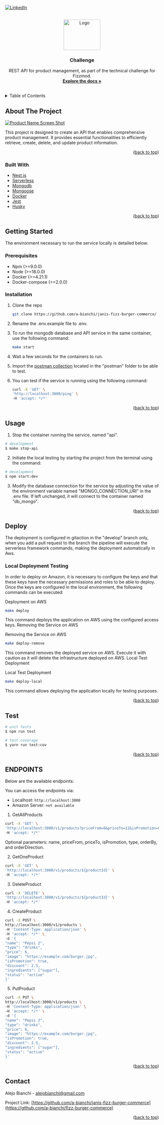 <div id="top"></div>

[![LinkedIn][linkedin-shield]][linkedin-url]


<!-- PROJECT LOGO -->
<br />
<div align="center">
  <a href="https://github.com/a-bianchi/janis-fizz-burger-commerce">
    <img src="https://avatars3.githubusercontent.com/u/49998302?s=200&v=4" alt="Logo" width="120" height="100">
  </a>

<h3 align="center">Challenge</h3>

  <p align="center">
    REST API for product management, as part of the technical challenge for Fizzmod.
    <br />
    <a href="https://github.com/a-bianchi/janis-fizz-burger-commerce/blob/master/CHALLENGE_README.md"><strong>Explore the docs »</strong></a>
    <br />
    <br />
  </p>
</div>



<!-- TABLE OF CONTENTS -->
<details>
  <summary>Table of Contents</summary>
  <ol>
    <li>
      <a href="#about-the-project">About The Project</a>
      <ul>
        <li><a href="#built-with">Built With</a></li>
      </ul>
    </li>
    <li>
      <a href="#getting-started">Getting Started</a>
      <ul>
        <li><a href="#prerequisites">Prerequisites</a></li>
        <li><a href="#installation">Installation</a></li>
      </ul>
    </li>
    <li><a href="#usage">Usage</a></li>
    <li><a href="#deploy">Deploy</a></li>
    <li><a href="#test">Test</a></li>
    <li><a href="#endpoints">Endpoints</a></li>
    <li><a href="#license">License</a></li>
    <li><a href="#contact">Contact</a></li>
  </ol>
</details>



<!-- ABOUT THE PROJECT -->
## About The Project

[![Product Name Screen Shot][product-screenshot]]()

This project is designed to create an API that enables comprehensive product management. It provides essential functionalities to efficiently retrieve, create, delete, and update product information.

<p align="right">(<a href="#top">back to top</a>)</p>



### Built With

* [Nest.js](https://docs.nestjs.com/)
* [Serverless](https://www.serverless.com/)
* [Mongodb](https://www.mongodb.com/)
* [Mongoose](https://mongoosejs.com/)
* [Docker](https://www.docker.com/)
* [Jest](https://jestjs.io/)
* [Husky](https://www.npmjs.com/package/husky)

<p align="right">(<a href="#top">back to top</a>)</p>



<!-- GETTING STARTED -->
## Getting Started

The environment necessary to run the service locally is detailed below.

### Prerequisites

- Npm (>=9.0.0)
- Node (>=18.0.0)
- Docker (>=4.21.1)
- Docker-compose (>=2.0.0)
  
### Installation

1. Clone the repo
   ```sh
   git clone https://github.com/a-bianchi/janis-fizz-burger-commerce/
   ```
   
3. Rename the .env.example file to .env.
   
4. To run the mongodb database and API service in the same container, use the following command:
   ```sh
   make start
   ```

5. Wait a few seconds for the containers to run.

6. Import the <a href="https://github.com/a-bianchi/janis-fizz-burger-commerce/blob/develop/postman/Janis%20Challenge.postman_collection.json">postman collection</a> located in the "postman" folder to be able to test.

7. You can test if the service is running using the following command:
   ```sh
   curl -X 'GET' \
   'http://localhost:3000/ping' \
   -H 'accept: */*'
   ```
  
<p align="right">(<a href="#top">back to top</a>)</p>

<!-- USAGE EXAMPLES -->
## Usage

1. Stop the container running the service, named "api".
```bash
# development
$ make stop-api
```

2. Initiate the local testing by starting the project from the terminal using the command:
```bash
# development
$ npm start:dev
```

3.  Modify the database connection for the service by adjusting the value of the environment variable named "MONGO_CONNECTION_URI" in the .env file. If left unchanged, it will connect to the container named "db_mongo".

<p align="right">(<a href="#top">back to top</a>)</p>


<!-- DEPLOY -->
## Deploy

The deployment is configured in gitaction in the "develop" branch only, when you add a pull request to the branch the pipeline will execute the serverless framework commands, making the deployment automatically in Aws.

### Local Deployment Testing

In order to deploy on Amazon, it is necessary to configure the keys and that these keys have the necessary permissions and roles to be able to deploy. Once the keys are configured in the local environment, the following commands can be executed:

Deployment on AWS
```bash
make deploy
```
This command deploys the application on AWS using the configured access keys.
Removing the Service on AWS

Removing the Service on AWS
```bash
make deploy-remove
```
This command removes the deployed service on AWS. Execute it with caution as it will delete the infrastructure deployed on AWS.
Local Test Deployment

Local Test Deployment
```bash
make deploy-local
```
This command allows deploying the application locally for testing purposes.

<p align="right">(<a href="#top">back to top</a>)</p>

<!-- TEST -->
## Test

```bash
# unit tests
$ npm run test

# test coverage
$ yarn run test:cov
```

<p align="right">(<a href="#top">back to top</a>)</p>

<!-- ENDPOINTS -->
## ENDPOINTS
Below are the available endpoints:

You can access the endpoints via:
- Localhost: `http://localhost:3000`
- Amazon Server: `not available`


1. GetAllProducts
```bash
curl -X 'GET' \
'http://localhost:3000/v1/products?priceFrom=6&priceTo=12&isPromotion=0&type=burger&orderBy=price&orderDirection=desc&name=burger' \
-H 'accept: */*'
```
Optional parameters: name, priceFrom, priceTo, isPromotion, type, orderBy, and orderDirection.

2. GetOneProduct
```bash
curl -X 'GET' \
'http://localhost:3000/v1/products/${productId}' \
-H 'accept: */*'
```
3. DeleteProduct
```bash
curl -X 'DELETE' \
'http://localhost:3000/v1/products/${productId}' \
-H 'accept: */*'
```
4. CreateProduct
```bash
curl -X POST \
http://localhost:3000/v1/products \
-H 'Content-Type: application/json' \
-H 'accept: */*' \
-d '{
"name": "Pepsi 2",
"type": "drinks",
"price": 6,
"image": "https://example.com/burger.jpg",
"isPromotion": true,
"discount": 2.5,
"ingredients": ["sugar"],
"status": "active"
}'
```
5. PutProduct
```bash
curl -X PUT \
http://localhost:3000/v1/products \
-H 'Content-Type: application/json' \
-H 'accept: */*' \
-d '{
"name": "Pepsi 2",
"type": "drinks",
"price": 6,
"image": "https://example.com/burger.jpg",
"isPromotion": true,
"discount": 2.5,
"ingredients": ["sugar"],
"status": "active"
}'
```

<p align="right">(<a href="#top">back to top</a>)</p>


<!-- CONTACT -->
## Contact

Alejo Bianchi - alejobianchi@gmail.com

Project Link: [https://github.com/a-bianchi/janis-fizz-burger-commerce](https://github.com/a-bianchi/fizz-burger-commerce)

<p align="right">(<a href="#top">back to top</a>)</p>


<!-- MARKDOWN LINKS & IMAGES -->
<!-- https://www.markdownguide.org/basic-syntax/#reference-style-links -->
[license-shield]: https://img.shields.io/github/license/github_username/repo_name.svg?style=for-the-badge
[linkedin-shield]: https://img.shields.io/badge/-LinkedIn-black.svg?style=for-the-badge&logo=linkedin&colorB=555
[linkedin-url]: https://linkedin.com/in/alejobianchi
[product-screenshot]: images/infra.png

